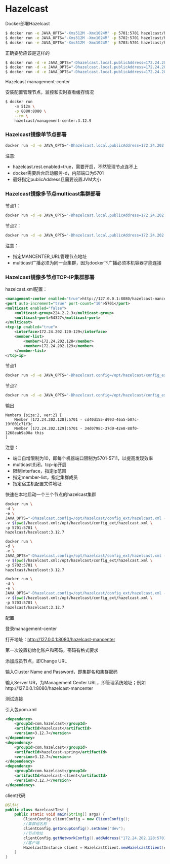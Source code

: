 # Hazelcast

Docker部署Hazelcast

```bash
$ docker run -e JAVA_OPTS="-Xms512M -Xmx1024M" -p 5701:5701 hazelcast/hazelcast:3.12.7
$ docker run -e JAVA_OPTS="-Xms512M -Xmx1024M" -p 5702:5701 hazelcast/hazelcast:3.12.7
$ docker run -e JAVA_OPTS="-Xms512M -Xmx1024M" -p 5703:5701 hazelcast/hazelcast:3.12.7
```

正确姿势应该是这样的

```bash
$ docker run -d -e JAVA_OPTS="-Dhazelcast.local.publicAddress=172.24.202.128:5701 -Dhazelcast.rest.enabled=true -Xms128M -Xmx256M" -e MANCENTER_URL="http://172.24.202.128:8080/hazelcast-mancenter" -p 5701:5701 hazelcast/hazelcast:3.12.7
$ docker run -d -e JAVA_OPTS="-Dhazelcast.local.publicAddress=172.24.202.128:5702 -Dhazelcast.rest.enabled=true -Xms128M -Xmx256M" -e MANCENTER_URL="http://172.24.202.128:8080/hazelcast-mancenter" -p 5702:5701 hazelcast/hazelcast:3.12.7
$ docker run -d -e JAVA_OPTS="-Dhazelcast.local.publicAddress=172.24.202.128:5703 -Dhazelcast.rest.enabled=true -Xms128M -Xmx256M" -e MANCENTER_URL="http://172.24.202.128:8080/hazelcast-mancenter" -p 5703:5701 hazelcast/hazelcast:3.12.7
```

Hazelcast management-center

安装配置管理节点，监控和实时查看缓存情况

```bash
$ docker run 
    -m 512m \
    -p 8080:8080 \
    --rm \
    hazelcast/management-center:3.12.9
```

### Hazelcast镜像单节点部署

```bash
docker run -d -e JAVA_OPTS="-Dhazelcast.local.publicAddress=172.24.202.128:5701 -Dhazelcast.rest.enabled=true -Xms128M -Xmx256M" -p 5701:5701 hazelcast/hazelcast:3.12.7
```

注意:

* hazelcast.rest.enabled=true，需要开启，不然管理节点连不上
* docker需要后台启动服务-d，内部端口为5701
* 最好指定publicAddress且需要设置JVM大小

### Hazelcast镜像多节点multicast集群部署

节点1：

```bash
docker run -d -e JAVA_OPTS="-Dhazelcast.local.publicAddress=172.24.202.128:5701 -Dhazelcast.rest.enabled=true -Xms128M -Xmx256M" -e MANCENTER_URL="http://127.0.0.1:8080/hazelcast-mancenter" -p 5701:5701 hazelcast/hazelcast:3.12.7
```

节点2：
```bash
docker run -d -e JAVA_OPTS="-Dhazelcast.local.publicAddress=172.24.202.129:5701 -Dhazelcast.rest.enabled=true -Xms128M -Xmx256M" -e MANCENTER_URL="http://127.0.0.1:8080/hazelcast-mancenter" -p 5701:5701 hazelcast/hazelcast:3.12.7
```

注意：

* 指定MANCENTER_URL管理节点地址
* multicast广播必须为同一台集群，因为docker下广播必须本机容器才能连接

### Hazelcast镜像多节点TCP-IP集群部署

hazelcast.xml配置：

```xml
<management-center enabled="true">http://127.0.0.1:8080/hazelcast-mancenter</management-center>
<port auto-increment="true" port-count="10">5701</port>
<multicast enabled="false">
    <multicast-group>224.2.2.3</multicast-group>
    <multicast-port>54327</multicast-port>
</multicast>
<tcp-ip enabled="true">
    <interface>172.24.202.120-129</interface>
    <member-list>
        <member>172.24.202.128</member>
        <member>172.24.202.129</member>
    </member-list>
</tcp-ip>
```

节点1

```bash
docker run -d -e JAVA_OPTS="-Dhazelcast.config=/opt/hazelcast/config_ext/hazelcast.xml -Dhazelcast.local.publicAddress=172.24.202.128:5701 -Dhazelcast.rest.enabled=true -Xms128M -Xmx512M" -v ./config:/opt/hazelcast/config_ext -p 5701:5701 hazelcast/hazelcast:3.12.7
```

节点2

```bash
docker run -d -e JAVA_OPTS="-Dhazelcast.config=/opt/hazelcast/config_ext/hazelcast.xml -Dhazelcast.local.publicAddress=172.24.202.129:5701 -Dhazelcast.rest.enabled=true -Xms128M -Xmx512M" -v ./config:/opt/hazelcast/config_ext -p 5701:5701 hazelcast/hazelcast:3.12.7
```

输出

```
Members {size:2, ver:2} [
	Member [172.24.202.128]:5701 - cd40d155-d993-46a5-b07c-19f001c71f3c
	Member [172.24.202.129]:5701 - 34d0798c-37d0-42e8-88f0-1268eab9a90a this
]
```

注意：

* 端口自增限制为10，即每个机器端口限制为5701-5711，以提高发现效率
* multicast关闭，tcp-ip开启
* 限制interface，指定ip范围
* 指定member-list，指定集群成员
* 指定宿主机配置文件地址


快速在本地启动一个三个节点的hazelcast集群

```bash
docker run \
-d \
-e \
JAVA_OPTS="-Dhazelcast.config=/opt/hazelcast/config_ext/hazelcast.xml -Dhazelcast.local.publicAddress=172.24.202.128:5701 -Dhazelcast.rest.enabled=true -Xms128M -Xmx512M" \
-v $(pwd)/hazelcast.xml:/opt/hazelcast/config_ext/hazelcast.xml \
-p 5701:5701 \
hazelcast/hazelcast:3.12.7
```


```bash
docker run \
-d \
-e \
JAVA_OPTS="-Dhazelcast.config=/opt/hazelcast/config_ext/hazelcast.xml -Dhazelcast.local.publicAddress=172.24.202.128:5702 -Dhazelcast.rest.enabled=true -Xms128M -Xmx512M" \
-v $(pwd)/hazelcast.xml:/opt/hazelcast/config_ext/hazelcast.xml \
-p 5702:5701 \
hazelcast/hazelcast:3.12.7
```


```bash
docker run \
-d \
-e \
JAVA_OPTS="-Dhazelcast.config=/opt/hazelcast/config_ext/hazelcast.xml -Dhazelcast.local.publicAddress=172.24.202.128:5703 -Dhazelcast.rest.enabled=true -Xms128M -Xmx512M" \
-v $(pwd)/hazelcast.xml:/opt/hazelcast/config_ext/hazelcast.xml \
-p 5703:5701 \
hazelcast/hazelcast:3.12.7
```


配置

登录management-center

打开地址：http://127.0.0.1:8080/hazelcast-mancenter

第一次设置初始化账户和密码，密码有格式要求

添加成员节点，即Change URL

输入Cluster Name and Password，即集群名和集群密码

输入Server UR，为Management Center URL，即管理系统地址；例如http://127.0.0.1:8080/hazelcast-mancenter

测试连接

引入包pom.xml

```xml
<dependency>
    <groupId>com.hazelcast</groupId>
    <artifactId>hazelcast</artifactId>
    <version>3.12.7</version>
</dependency>
<dependency>
    <groupId>com.hazelcast</groupId>
    <artifactId>hazelcast-spring</artifactId>
    <version>3.12.7</version>
</dependency>
<dependency>
    <groupId>com.hazelcast</groupId>
    <artifactId>hazelcast-client</artifactId>
    <version>3.12.7</version>
</dependency>
```

client代码

```java
@Slf4j
public class HazelcastTest {
    public static void main(String[] args) {
        ClientConfig clientConfig = new ClientConfig();
        //集群组名称
        clientConfig.getGroupConfig().setName("dev");
        //节点地址
        clientConfig.getNetworkConfig().addAddress("172.24.202.128:5701", "172.24.202.129:5701");
        //客户端
        HazelcastInstance client = HazelcastClient.newHazelcastClient(clientConfig);
    }
}
```